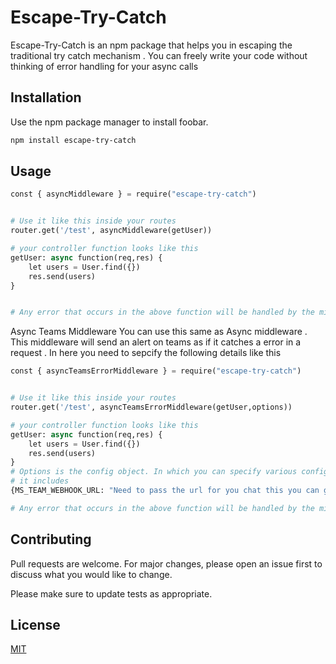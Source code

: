 # Escape-Try-Catch

Escape-Try-Catch is an npm package that helps you in escaping the traditional try catch mechanism . You can freely write your code without thinking of error handling for your async calls

## Installation

Use the npm package manager to install foobar.

```bash
npm install escape-try-catch
```

## Usage

```python
const { asyncMiddleware } = require("escape-try-catch")


# Use it like this inside your routes
router.get('/test', asyncMiddleware(getUser))

# your controller function looks like this
getUser: async function(req,res) {
    let users = User.find({})
    res.send(users)
}


# Any error that occurs in the above function will be handled by the middleware

```

Async Teams Middleware
You can use this same as Async middleware . This middleware will send an alert on teams as if it catches a error in a request . In here you need to sepcify the following details like this
```python
const { asyncTeamsErrorMiddleware } = require("escape-try-catch")


# Use it like this inside your routes
router.get('/test', asyncTeamsErrorMiddleware(getUser,options))

# your controller function looks like this
getUser: async function(req,res) {
    let users = User.find({})
    res.send(users)
}
# Options is the config object. In which you can specify various configurations
# it includes
{MS_TEAM_WEBHOOK_URL: "Need to pass the url for you chat this you can get from teams", "ENV": "Prod"}

# Any error that occurs in the above function will be handled by the middleware

```

## Contributing

Pull requests are welcome. For major changes, please open an issue first
to discuss what you would like to change.

Please make sure to update tests as appropriate.

## License

[MIT](https://choosealicense.com/licenses/mit/)
